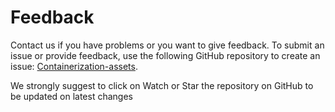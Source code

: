 # Feedback

Contact us if you have problems or you want to give feedback.
To submit an issue or provide feedback, use the following GitHub repository to create an issue: [Containerization-assets](https://github.ibm.com/wh-curamspm-devops/containerisation-assets/issues).

We strongly suggest to click on Watch or Star the repository on GitHub to be updated on latest changes
